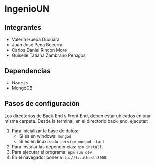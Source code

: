 # IngenioUN

## Integrantes

* Valeria Huepa Ducuara
* Juan Jose Pena Becerra
* Carlos Daniel Rincon Mora 
* Guiselle Tatiana Zambrano Penagos

## Dependencias

* Node.js
* MongoDB

## Pasos de configuración

Los directorios de Back-End y Front-End, deben estar ubicados en una
misma carpeta. Desde la terminal, en el directorio back_end, ejecutar:

1. Para inicializar la base de datos:
	* Si es en windows: `mongod`
	* Si es en linux: `sudo service mongod start`
1. Para instalar las dependencias: `npm install`.
1. Para ejecutar el programa: `npm run dev`
1. En el navegador poner `http://localhost:3000`.

